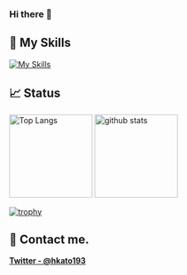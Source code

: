 ### Hi there 👋

## 🌱 My Skills

[![My Skills](https://skillicons.dev/icons?theme=light&perline=8&i=swift,cs,py,ts,c,cpp,js,dotnet,flask,processing,git,gitlab,md,regex,vscode)](https://skillicons.dev)

## 📈 Status

<p align="left"> 
  <img alt="Top Langs" height="150px" src="https://github-readme-stats.vercel.app/api/top-langs/?username=hirohitokato&layout=compact&show_icons=true" />
  <img alt="github stats" height="150px" src="https://github-readme-stats.vercel.app/api?username=hirohitokato" />
</p>

[![trophy](https://github-profile-trophy.vercel.app/?username=hirohitokato&margin-w=5)](https://github.com/hirohitokato/)

## 📨 Contact me.

**[Twitter - @hkato193](https://twitter.com/hkato193)**

<!--
**hirohitokato/hirohitokato** is a ✨ _special_ ✨ repository because its `README.md` (this file) appears on your GitHub profile.

Here are some ideas to get you started:

- 🔭 I’m currently working on ...
- 🌱 I’m currently learning ...
- 👯 I’m looking to collaborate on ...
- 🤔 I’m looking for help with ...
- 💬 Ask me about ...
- 📫 How to reach me: ...
- 😄 Pronouns: ...
- ⚡ Fun fact: ...
-->
